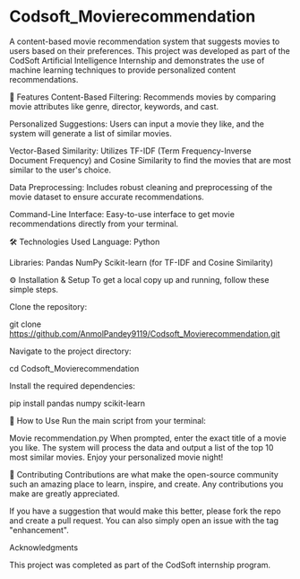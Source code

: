# Codsoft_Movierecommendation

A content-based movie recommendation system that suggests movies to users based on their preferences. This project was developed as part of the CodSoft Artificial Intelligence Internship and demonstrates the use of machine learning techniques to provide personalized content recommendations.

🌟 Features
Content-Based Filtering: Recommends movies by comparing movie attributes like genre, director, keywords, and cast.

Personalized Suggestions: Users can input a movie they like, and the system will generate a list of similar movies.

Vector-Based Similarity: Utilizes TF-IDF (Term Frequency-Inverse Document Frequency) and Cosine Similarity to find the movies that are most similar to the user's choice.

Data Preprocessing: Includes robust cleaning and preprocessing of the movie dataset to ensure accurate recommendations.

Command-Line Interface: Easy-to-use interface to get movie recommendations directly from your terminal.

🛠️ Technologies Used
Language: Python

Libraries:
Pandas
NumPy
Scikit-learn (for TF-IDF and Cosine Similarity)

⚙️ Installation & Setup
To get a local copy up and running, follow these simple steps.

Clone the repository:

git clone https://github.com/AnmolPandey9119/Codsoft_Movierecommendation.git

Navigate to the project directory:

cd Codsoft_Movierecommendation

Install the required dependencies:

pip install pandas numpy scikit-learn

🚀 How to Use
Run the main script from your terminal:

Movie recommendation.py
When prompted, enter the exact title of a movie you like.
The system will process the data and output a list of the top 10 most similar movies.
Enjoy your personalized movie night!

🤝 Contributing
Contributions are what make the open-source community such an amazing place to learn, inspire, and create. Any contributions you make are greatly appreciated.

If you have a suggestion that would make this better, please fork the repo and create a pull request. You can also simply open an issue with the tag "enhancement".

Acknowledgments

This project was completed as part of the CodSoft internship program.
